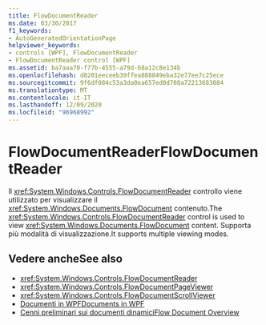 ```yaml
---
title: FlowDocumentReader
ms.date: 03/30/2017
f1_keywords:
- AutoGeneratedOrientationPage
helpviewer_keywords:
- controls [WPF], FlowDocumentReader
- FlowDocumentReader control [WPF]
ms.assetid: ba7aaa70-f77b-4555-a79d-68a12c8e134b
ms.openlocfilehash: d8201eeceeb39ffea888849eba32e77ee7c25ece
ms.sourcegitcommit: 9f6df084c53a3da0ea657ed0d708a72213683084
ms.translationtype: MT
ms.contentlocale: it-IT
ms.lasthandoff: 12/09/2020
ms.locfileid: "96968992"
---
```

# <a name="flowdocumentreader"></a><span data-ttu-id="500e6-102">FlowDocumentReader</span><span class="sxs-lookup"><span data-stu-id="500e6-102">FlowDocumentReader</span></span>
<span data-ttu-id="500e6-103">Il <xref:System.Windows.Controls.FlowDocumentReader> controllo viene utilizzato per visualizzare il <xref:System.Windows.Documents.FlowDocument> contenuto.</span><span class="sxs-lookup"><span data-stu-id="500e6-103">The <xref:System.Windows.Controls.FlowDocumentReader> control is used to view <xref:System.Windows.Documents.FlowDocument> content.</span></span> <span data-ttu-id="500e6-104">Supporta più modalità di visualizzazione.</span><span class="sxs-lookup"><span data-stu-id="500e6-104">It supports multiple viewing modes.</span></span>  
  
## <a name="see-also"></a><span data-ttu-id="500e6-105">Vedere anche</span><span class="sxs-lookup"><span data-stu-id="500e6-105">See also</span></span>

- <xref:System.Windows.Controls.FlowDocumentReader>
- <xref:System.Windows.Controls.FlowDocumentPageViewer>
- <xref:System.Windows.Controls.FlowDocumentScrollViewer>
- [<span data-ttu-id="500e6-106">Documenti in WPF</span><span class="sxs-lookup"><span data-stu-id="500e6-106">Documents in WPF</span></span>](../advanced/documents-in-wpf.md)
- [<span data-ttu-id="500e6-107">Cenni preliminari sui documenti dinamici</span><span class="sxs-lookup"><span data-stu-id="500e6-107">Flow Document Overview</span></span>](../advanced/flow-document-overview.md)
